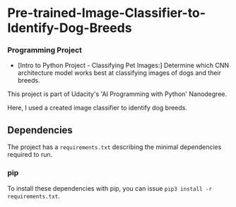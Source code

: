 # Pre-trained-Image-Classifier-to-Identify-Dog-Breeds

### Programming Project
* [Intro to Python Project - Classifying Pet Images:] Determine which CNN architecture model works best at classifying images of dogs and their breeds.

This project is part of Udacity's 'AI Programming with Python' Nanodegree.

Here, I used a created image classifier to identify dog breeds.

## Dependencies

The project has a `requirements.txt` describing the minimal dependencies required to run.

### pip

To install these dependencies with pip, you can issue `pip3 install -r requirements.txt`.


